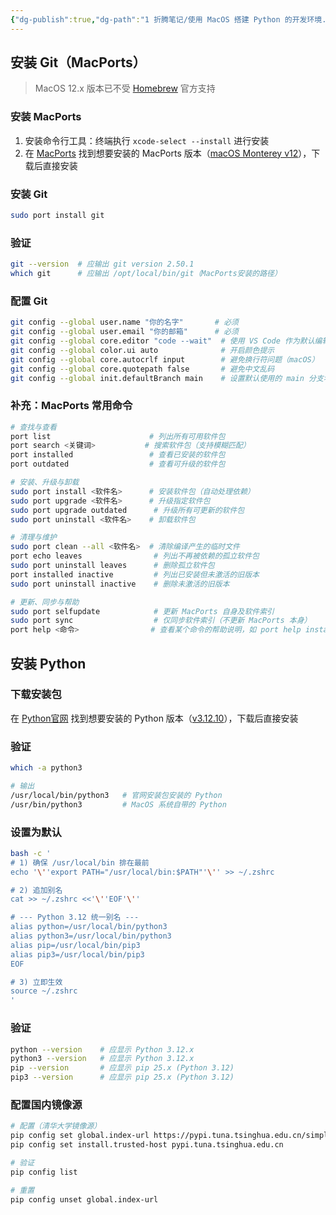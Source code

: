 ```yaml
---
{"dg-publish":true,"dg-path":"1 折腾笔记/使用 MacOS 搭建 Python 的开发环境.md","permalink":"/1 折腾笔记/使用 MacOS 搭建 Python 的开发环境/","created":"2025-07-28","updated":"2025-07-29"}
---
```



## 安装 Git（MacPorts）

> MacOS 12.x 版本已不受 [Homebrew](https://brew.sh/zh-cn/) 官方支持

### 安装 MacPorts

1. 安装命令行工具：终端执行 `xcode-select --install` 进行安装
2. 在 [MacPorts](https://www.macports.org/) 找到想要安装的 MacPorts 版本（[macOS Monterey v12](https://www.macports.org/install.php)），下载后直接安装

### 安装 Git

```bash
sudo port install git
```

### 验证

```bash
git --version  # 应输出 git version 2.50.1
which git      # 应输出 /opt/local/bin/git（MacPorts安装的路径）
```

### 配置 Git

```bash
git config --global user.name "你的名字"       # 必须
git config --global user.email "你的邮箱"      # 必须
git config --global core.editor "code --wait"  # 使用 VS Code 作为默认编辑器
git config --global color.ui auto              # 开启颜色提示
git config --global core.autocrlf input        # 避免换行符问题（macOS）
git config --global core.quotepath false       # 避免中文乱码
git config --global init.defaultBranch main    # 设置默认使用的 main 分支名（新项目）
```

### 补充：MacPorts 常用命令

```bash
# 查找与查看
port list                      # 列出所有可用软件包
port search <关键词>           # 搜索软件包（支持模糊匹配）
port installed                 # 查看已安装的软件包
port outdated                  # 查看可升级的软件包

# 安装、升级与卸载
sudo port install <软件名>      # 安装软件包（自动处理依赖）
sudo port upgrade <软件名>      # 升级指定软件包
sudo port upgrade outdated      # 升级所有可更新的软件包
sudo port uninstall <软件名>    # 卸载软件包

# 清理与维护
sudo port clean --all <软件名>  # 清除编译产生的临时文件
port echo leaves                # 列出不再被依赖的孤立软件包
sudo port uninstall leaves      # 删除孤立软件包
port installed inactive         # 列出已安装但未激活的旧版本
sudo port uninstall inactive    # 删除未激活的旧版本

# 更新、同步与帮助
sudo port selfupdate            # 更新 MacPorts 自身及软件索引
sudo port sync                  # 仅同步软件索引（不更新 MacPorts 本身）
port help <命令>                # 查看某个命令的帮助说明，如 port help install，按 q 退出
```

## 安装 Python

### 下载安装包

在 [Python官网](https://www.python.org/) 找到想要安装的 Python 版本（[v3.12.10](https://www.python.org/downloads/release/python-31210/)），下载后直接安装

### 验证

```bash
which -a python3

# 输出
/usr/local/bin/python3   # 官网安装包安装的 Python
/usr/bin/python3         # MacOS 系统自带的 Python
```

### 设置为默认

```bash
bash -c '
# 1) 确保 /usr/local/bin 排在最前
echo '\''export PATH="/usr/local/bin:$PATH"'\'' >> ~/.zshrc

# 2) 追加别名
cat >> ~/.zshrc <<'\''EOF'\''

# --- Python 3.12 统一别名 ---
alias python=/usr/local/bin/python3
alias python3=/usr/local/bin/python3
alias pip=/usr/local/bin/pip3
alias pip3=/usr/local/bin/pip3
EOF

# 3) 立即生效
source ~/.zshrc
'
```

### 验证

```bash
python --version    # 应显示 Python 3.12.x
python3 --version   # 应显示 Python 3.12.x
pip --version       # 应显示 pip 25.x (Python 3.12)
pip3 --version      # 应显示 pip 25.x (Python 3.12)
```

### 配置国内镜像源

```bash
# 配置（清华大学镜像源）
pip config set global.index-url https://pypi.tuna.tsinghua.edu.cn/simple
pip config set install.trusted-host pypi.tuna.tsinghua.edu.cn

# 验证
pip config list

# 重置
pip config unset global.index-url
```
